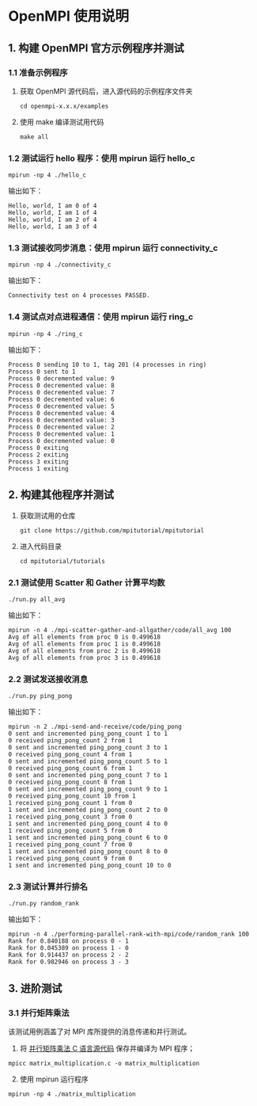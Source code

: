 # OpenMPI 使用说明

## 1. 构建 OpenMPI 官方示例程序并测试

### 1.1 准备示例程序

1. 获取 OpenMPI 源代码后，进入源代码的示例程序文件夹

    ```
    cd openmpi-x.x.x/examples
    ```

2. 使用 make 编译测试用代码

    ```
    make all
    ```

### 1.2 测试运行 hello 程序：使用 mpirun 运行 hello_c

```
mpirun -np 4 ./hello_c
```

输出如下：

```
Hello, world, I am 0 of 4
Hello, world, I am 1 of 4
Hello, world, I am 2 of 4
Hello, world, I am 3 of 4
```

### 1.3 测试接收同步消息：使用 mpirun 运行 connectivity_c

```
mpirun -np 4 ./connectivity_c
```

输出如下：

```
Connectivity test on 4 processes PASSED.
```

### 1.4 测试点对点进程通信：使用 mpirun 运行 ring_c

```
mpirun -np 4 ./ring_c
```

输出如下：

```
Process 0 sending 10 to 1, tag 201 (4 processes in ring)
Process 0 sent to 1
Process 0 decremented value: 9
Process 0 decremented value: 8
Process 0 decremented value: 7
Process 0 decremented value: 6
Process 0 decremented value: 5
Process 0 decremented value: 4
Process 0 decremented value: 3
Process 0 decremented value: 2
Process 0 decremented value: 1
Process 0 decremented value: 0
Process 0 exiting
Process 2 exiting
Process 3 exiting
Process 1 exiting
```

## 2. 构建其他程序并测试

1. 获取测试用的仓库

    ```
    git clone https://github.com/mpitutorial/mpitutorial
    ```

2. 进入代码目录

    ```
    cd mpitutorial/tutorials
    ```

### 2.1 测试使用 Scatter 和 Gather 计算平均数

```
./run.py all_avg
```

输出如下：

```
mpirun -n 4 ./mpi-scatter-gather-and-allgather/code/all_avg 100
Avg of all elements from proc 0 is 0.499618
Avg of all elements from proc 1 is 0.499618
Avg of all elements from proc 2 is 0.499618
Avg of all elements from proc 3 is 0.499618
```

### 2.2 测试发送接收消息

```
./run.py ping_pong
```

输出如下：

```
mpirun -n 2 ./mpi-send-and-receive/code/ping_pong
0 sent and incremented ping_pong_count 1 to 1
0 received ping_pong_count 2 from 1
0 sent and incremented ping_pong_count 3 to 1
0 received ping_pong_count 4 from 1
0 sent and incremented ping_pong_count 5 to 1
0 received ping_pong_count 6 from 1
0 sent and incremented ping_pong_count 7 to 1
0 received ping_pong_count 8 from 1
0 sent and incremented ping_pong_count 9 to 1
0 received ping_pong_count 10 from 1
1 received ping_pong_count 1 from 0
1 sent and incremented ping_pong_count 2 to 0
1 received ping_pong_count 3 from 0
1 sent and incremented ping_pong_count 4 to 0
1 received ping_pong_count 5 from 0
1 sent and incremented ping_pong_count 6 to 0
1 received ping_pong_count 7 from 0
1 sent and incremented ping_pong_count 8 to 0
1 received ping_pong_count 9 from 0
1 sent and incremented ping_pong_count 10 to 0
```

### 2.3 测试计算并行排名

```
./run.py random_rank
```

输出如下：

```
mpirun -n 4 ./performing-parallel-rank-with-mpi/code/random_rank 100
Rank for 0.840188 on process 0 - 1
Rank for 0.045389 on process 1 - 0
Rank for 0.914437 on process 2 - 2
Rank for 0.982946 on process 3 - 3
```

## 3. 进阶测试

### 3.1 并行矩阵乘法

该测试用例涵盖了对 MPI 库所提供的消息传递和并行测试。

1. 将 [并行矩阵乘法 C 语言源代码](../MPI%20%E7%A8%8B%E5%BA%8F%E6%BA%90%E4%BB%A3%E7%A0%81/matrix_multiplication.c) 保存并编译为 MPI 程序；

```
mpicc matrix_multiplication.c -o matrix_multiplication
```

2. 使用 mpirun 运行程序

```
mpirun -np 4 ./matrix_multiplication
```
